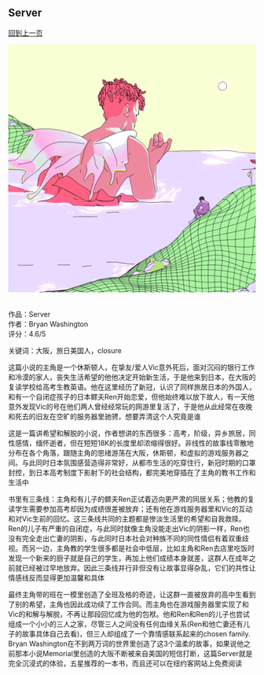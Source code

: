 ## Server
[回到上一页](https://boheme13.github.io/books/)  &nbsp;&nbsp;

![avatar](./cover.jpg)
<br>
<br>

作品：Server<br>
作者：Bryan Washington<br>
评分：4.6/5<br>

关键词：大阪，旅日美国人，closure

这篇小说的主角是一个休斯顿人，在挚友/爱人Vic意外死后，面对沉闷的银行工作和冷漠的家人，丧失生活希望的他他决定开始新生活，于是他来到日本，在大阪的复读学校给高考生教英语。他在这里经历了新冠，认识了同样旅居日本的外国人，和有一个自闭症孩子的日本鳏夫Ren开始恋爱，但他始终难以放下故人，有一天他意外发现Vic的号在他们两人曾经经常玩的网游里复活了，于是他从此经常在夜晚和死去的旧友在空旷的服务器里驰骋，想要弄清这个人究竟是谁

这是一篇讲希望和解脱的小说，作者想讲的东西很多：高考，阶级，异乡旅居，同性感情，缅怀逝者，但在短短18K的长度里却浓缩得很好。非线性的故事线零散地分布在各个角落，跟随主角的思绪游荡在大阪，休斯顿，和虚拟的游戏服务器之间。与此同时日本氛围感营造得非常好，从都市生活的吃穿住行，新冠时期的口罩封控，到日本高考制度下影射下的社会结构，都完美地穿插在了主角的教书工作和生活中

书里有三条线：主角和有儿子的鳏夫Ren正试着迈向更严肃的同居关系；他教的复读学生需要参加高考却因为成绩很差被放弃；还有他在游戏服务器里和Vic的互动和对Vic生前的回忆。这三条线共同的主题都是惨淡生活里的希望和自我救赎。Ren的儿子有严重的自闭症，与此同时就像主角没能走出Vic的阴影一样，Ren也没有完全走出亡妻的阴影，与此同时日本社会对种族不同的同性情侣有着双重歧视。而另一边，主角教的学生很多都是社会中低层，比如主角和Ren去店里吃饭时发现一个新来的厨子就是自己的学生，再加上他们成绩本身就差，这群人在成年之前就已经被过早地放弃。因此三条线并行非但没有让故事显得杂乱，它们的共性让情感线反而显得更加温馨和具体

最终主角带的班在一模里创造了全班及格的奇迹，让这群一直被放弃的高中生看到了别的希望，主角也因此成功续了工作合同。而主角也在游戏服务器里实现了和Vic的和解与解脱，不再让那段回忆成为他的包袱。他和Ren和Ren的儿子也尝试组成一个小小的三人之家，尽管三人之间没有任何血缘关系(Ren和他亡妻还有儿子的故事具体自己去看)，但三人却组成了一个靠情感联系起来的chosen family. Bryan Washington在不到两万词的世界里创造了这3个温柔的故事，如果说他之前那本小说Memorial里创造的大阪不断被来自美国的短信打断，这篇Server就是完全沉浸式的体验，五星推荐的一本书，而且还可以在纽约客网站上免费阅读